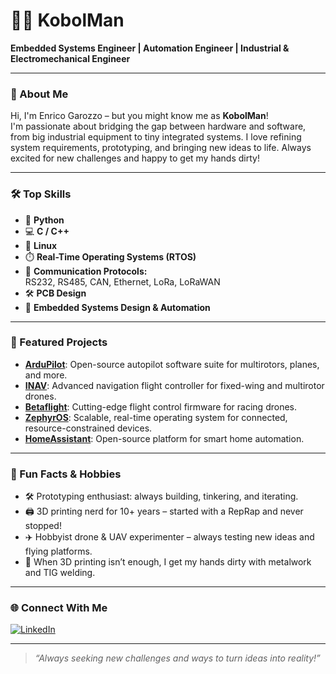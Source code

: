# 👨‍💻 KobolMan

**Embedded Systems Engineer | Automation Engineer | Industrial & Electromechanical Engineer**

---

### 👋 About Me

Hi, I'm Enrico Garozzo – but you might know me as **KobolMan**!  
I'm passionate about bridging the gap between hardware and software, from big industrial equipment to tiny integrated systems. I love refining system requirements, prototyping, and bringing new ideas to life. Always excited for new challenges and happy to get my hands dirty!

---

### 🛠️ Top Skills

- 🐍 **Python**
- 💻 **C / C++**
- 🐧 **Linux**
- ⏱️ **Real-Time Operating Systems (RTOS)**
- 🔌 **Communication Protocols:**  
  RS232, RS485, CAN, Ethernet, LoRa, LoRaWAN
- 🛠️ **PCB Design**
- 🤖 **Embedded Systems Design & Automation**

---

### 🚀 Featured Projects

- **[ArduPilot](https://ardupilot.org/)**: Open-source autopilot software suite for multirotors, planes, and more.
- **[INAV](https://github.com/iNavFlight/inav)**: Advanced navigation flight controller for fixed-wing and multirotor drones.
- **[Betaflight](https://github.com/betaflight/betaflight)**: Cutting-edge flight control firmware for racing drones.
- **[ZephyrOS](https://zephyrproject.org/)**: Scalable, real-time operating system for connected, resource-constrained devices.
- **[HomeAssistant](https://www.home-assistant.io/)**: Open-source platform for smart home automation.

---

### 🤩 Fun Facts & Hobbies

- 🛠️ Prototyping enthusiast: always building, tinkering, and iterating.
- 🖨️ 3D printing nerd for 10+ years – started with a RepRap and never stopped!
- ✈️ Hobbyist drone & UAV experimenter – always testing new ideas and flying platforms.
- 🔩 When 3D printing isn’t enough, I get my hands dirty with metalwork and TIG welding.

---

### 🌐 Connect With Me

[![LinkedIn](https://img.shields.io/badge/LinkedIn-blue?logo=linkedin&style=flat-square)](https://www.linkedin.com/in/enrico-garozzo-13990425b)

---

> _“Always seeking new challenges and ways to turn ideas into reality!”_
